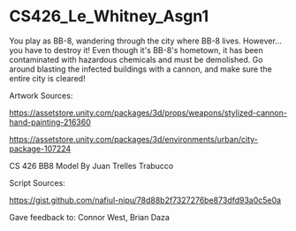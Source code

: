 # CS426_Le_Whitney_Asgn1

You play as BB-8, wandering through the city where BB-8 lives. However... you have to destroy it! Even though it's BB-8's hometown, it has been contaminated with hazardous chemicals and must be demolished. Go around blasting the infected buildings with a cannon, and make sure the entire city is cleared!

Artwork Sources:

https://assetstore.unity.com/packages/3d/props/weapons/stylized-cannon-hand-painting-216360

https://assetstore.unity.com/packages/3d/environments/urban/city-package-107224

CS 426 BB8 Model By Juan Trelles Trabucco

Script Sources:

https://gist.github.com/nafiul-nipu/78d88b2f7327276be873dfd93a0c5e0a

Gave feedback to:
Connor West,
Brian Daza
